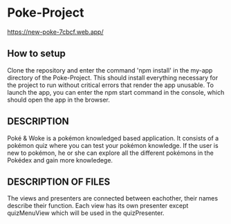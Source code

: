 # Poke-Project

https://new-poke-7cbcf.web.app/

## How to setup
Clone the repository and enter the command 'npm install' in the my-app directory of the Poke-Project. This should install everything necessary for the project to run without critical errors that render the app unusable. To launch the app, you can enter the npm start command in the console, which should open the app in the browser. 

## DESCRIPTION
Poké & Woke is a pokémon knowledged based application. It consists of a pokémon quiz where you can test your pokémon knowledge. If the user is new to pokémon, he or she can explore all the different pokémons in the Pokédex and gain more knowledege. 

## DESCRIPTION OF FILES
The views and presenters are connected between eachother, their names describe their function. Each view has its own presenter except quizMenuView which will be used in the quizPresenter. 

